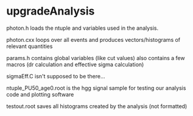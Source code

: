 upgradeAnalysis
===============
photon.h loads the ntuple and variables used in the analysis.

photon.cxx loops over all events and produces vectors/histograms of relevant quantities

params.h contains global variables (like cut values) also contains a few macros (dr calculation and effective sigma calculation)

sigmaEff.C isn't supposed to be there...

ntuple_PU50_age0.root is the hgg signal sample for testing our analysis code and plotting software

testout.root saves all histograms created by the analysis (not formatted)
